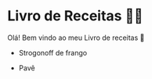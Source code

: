 # Livro de Receitas :man_cook:

Olá! Bem vindo ao meu Livro de receitas :tomato:

- Strogonoff de frango

- Pavê
